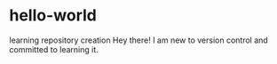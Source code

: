 # hello-world
learning repository creation
Hey there! I am new to version control and committed to learning it.
